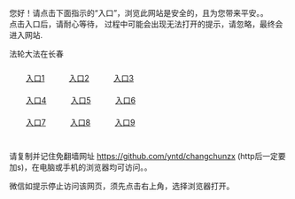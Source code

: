 您好！请点击下面指示的“入口”，浏览此网站是安全的，且为您带来平安。。 <br/>
点击入口后，请耐心等待， 过程中可能会出现无法打开的提示，请忽略，最终会进入网站. </br>

法轮大法在长春<br/>
<div style="padding:10px"><a style="margin:20px" target="_blank" href="https://dd0f2okwown4u.cloudfront.net/2Qpsp?yelxi" id="ccLink1" rel="nofollow">入口1</a> <a target="_blank" style="margin:20px" href="https://d1euq7bfsipdq1.cloudfront.net/2Qpsp?mffwkrkj" id="ccLink2" rel="nofollow">入口2</a> <a style="margin:20px" target="_blank" href="https://d12u93w9zlvr7h.cloudfront.net/2Qpsp?noqvbdd" id="ccLink3" rel="nofollow">入口3</a></div>

<div style="padding:10px" ><a style="margin:20px" target="_blank" href="https://dd0f2okwown4u.cloudfront.net/2Qpsp?yelxi" id="ccLink4" rel="nofollow">入口4</a> <a style="margin:20px" href="https://d1euq7bfsipdq1.cloudfront.net/2Qpsp?mffwkrkj" target="_blank" id="ccLink5" rel="nofollow">入口5</a> <a style="margin:20px" href="https://d12u93w9zlvr7h.cloudfront.net/2Qpsp?noqvbdd" target="_blank" id="ccLink6" rel="nofollow">入口6</a></div>

<div style="padding:10px"><a style="margin:20px" target="_blank" href="https://dd0f2okwown4u.cloudfront.net/2Qpsp?yelxi" id="ccLink7" rel="nofollow">入口7</a> <a style="margin:20px" href="https://d1euq7bfsipdq1.cloudfront.net/2Qpsp?mffwkrkj" target="_blank" id="ccLink8" rel="nofollow">入口8</a> <a style="margin:20px" target="_blank" href="https://d12u93w9zlvr7h.cloudfront.net/2Qpsp?noqvbdd" id="ccLink9" rel="nofollow">入口9</a></div>

<br/>



请复制并记住免翻墙网址 https://github.com/yntd/changchunzx (http后一定要加s)，在电脑或手机的浏览器均可访问。。<br/>

微信如提示停止访问该网页，须先点击右上角，选择浏览器打开。
